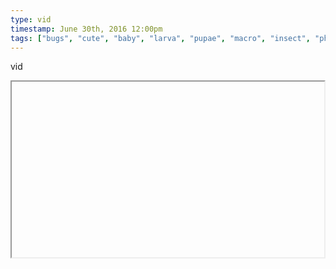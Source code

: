 ```yaml
---
type: vid
timestamp: June 30th, 2016 12:00pm
tags: ["bugs", "cute", "baby", "larva", "pupae", "macro", "insect", "photography"]
---
```

vid
<iframe width="500" height="281"  id="youtube_iframe" src="https://www.youtube.com/embed/ge4gWmG17og[![thumbnail](http://i3.ytimg.com/vi/ /maxresdefault.jpg)](https://www.youtube.com/watch?v= )></iframe>                    
                                                    <div id="footer">
                <span id="timestamp"> June 30th, 2016 12:00pm </span>
                                                          <span class="tag">bugs</span>
                                          <span class="tag">cute</span>
                                          <span class="tag">baby</span>
                                          <span class="tag">larva</span>
                                          <span class="tag">pupae</span>
                                          <span class="tag">macro</span>
                                          <span class="tag">insect</span>
                                          <span class="tag">photography</span>
                                                    
            </body>
        </html>

        
<small>source: https://saturdayxiii.tumblr.com/post/146712770492</small>